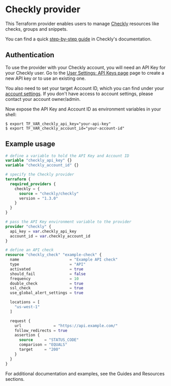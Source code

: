 # Checkly provider
This Terraform provider enables users to manage [Checkly](https://checklyhq.com) resources like checks, groups and snippets.

You can find a quick [step-by-step guide](https://www.checklyhq.com/docs/integrations/terraform/) in Checkly's documentation.

## Authentication
To use the provider with your Checkly account, you will need an API Key for your Checkly user. Go to the [User Settings: API Keys page](https://app.checklyhq.com/settings/user/api-keys) page to create a new API key or to use an existing one.

You also need to set your target Account ID, which you can find under your [account settings](https://app.checklyhq.com/settings/account/general). If you don't have access to account settings, please contact your account owner/admin.

Now expose the API Key and Account ID as environment variables in your shell:

```
$ export TF_VAR_checkly_api_key="your-api-key"
$ export TF_VAR_checkly_account_id="your-account-id"
```

## Example usage

```terraform
# define a variable to hold the API Key and Account ID
variable "checkly_api_key" {}
variable "checkly_account_id" {}

# specify the Checkly provider
terraform {
  required_providers {
    checkly = {
      source = "checkly/checkly"
      version = "1.3.0"
    }
  }
}

# pass the API Key environment variable to the provider
provider "checkly" {
  api_key = var.checkly_api_key
  account_id = var.checkly_account_id
}

# define an API check
resource "checkly_check" "example-check" {
  name                      = "Example API check"
  type                      = "API"
  activated                 = true
  should_fail               = false
  frequency                 = 10
  double_check              = true
  ssl_check                 = true
  use_global_alert_settings = true

  locations = [
    "us-west-1"
  ]

  request {
    url              = "https://api.example.com/"
    follow_redirects = true
    assertion {
      source     = "STATUS_CODE"
      comparison = "EQUALS"
      target     = "200"
    }
  }
}
```

For additional documentation and examples, see the Guides and Resources sections.